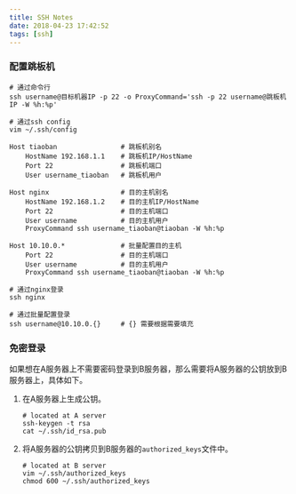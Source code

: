 ```yaml
---
title: SSH Notes
date: 2018-04-23 17:42:52
tags: [ssh]
---
```


### 配置跳板机

```shell
# 通过命令行
ssh username@目标机器IP -p 22 -o ProxyCommand='ssh -p 22 username@跳板机IP -W %h:%p'
```

<!-- more -->

```Shell
# 通过ssh config
vim ~/.ssh/config

Host tiaoban				# 跳板机别名
    HostName 192.168.1.1	# 跳板机IP/HostName
    Port 22      			# 跳板机端口
    User username_tiaoban	# 跳板机用户

Host nginx      			# 目的主机别名
    HostName 192.168.1.2  	# 目的主机IP/HostName
    Port 22   				# 目的主机端口
    User username   		# 目的主机用户
    ProxyCommand ssh username_tiaoban@tiaoban -W %h:%p

Host 10.10.0.*      		# 批量配置目的主机
    Port 22   				# 目的主机端口
    User username   		# 目的主机用户
    ProxyCommand ssh username_tiaoban@tiaoban -W %h:%p

# 通过nginx登录
ssh nginx

# 通过批量配置登录
ssh username@10.10.0.{}		# {} 需要根据需要填充
```

### 免密登录

如果想在A服务器上不需要密码登录到B服务器，那么需要将A服务器的公钥放到B服务器上，具体如下。

1. 在A服务器上生成公钥。

   ```Shell
   # located at A server
   ssh-keygen -t rsa
   cat ~/.ssh/id_rsa.pub
   ```

2. 将A服务器的公钥拷贝到B服务器的`authorized_keys`文件中。

   ```Shell
   # located at B server
   vim ~/.ssh/authorized_keys
   chmod 600 ~/.ssh/authorized_keys
   ```

   ​